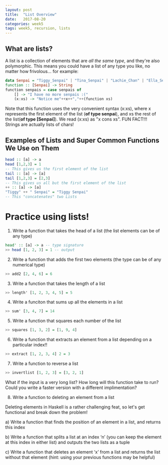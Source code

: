 ```yaml
---
layout: post
title:  "List Overview"
date:   2017-08-20
categories: week5
tags: week5, recursion, lists
---
```


## What are lists?
A list is a collection of elements that are *all the same type*, and they're also polymorphic. This means you could have a list of any type you like, no matter how frivolous... for example:
```haskell
data Senpai = "Tiggy_Senpai" | "Tina_Senpai" | "Lachie_Chan" | "Ella_Sensei"
function :: [Senpai] -> String
function senpais = case senpais of
    [] -> "I have no more senpais :("
    (x:xs) -> "Notice me"++x++","++(function xs)
```
Note that this function uses the very convenient syntax (x:xs), where x represents the first element of the list (**of type senpai**), and xs the rest of the list(**of type [Senpai]**). We read (x:xs) as "x cons xs". 
FUN FACT!!! Strings are actually lists of chars!

## Examples of Lists and Super Common Functions We Use on Them

```haskell
head :: [a] -> a
head [1,2,3] = 1
-- This gives us the first element of the list
tail :: [a] -> [a]
tail [1,2,3] = [2,3]
-- This gives us all but the first element of the list
++ :: [a] -> [a]
"Tiggy" ++ " Senpai" = "Tiggy Senpai"
-- This "concatenates" two Lists
```

# Practice using lists!

1. Write a function that takes the head of a list (the list elements can be of any type)
```haskell
head' :: [a] -> a -- type signature
>> head [1, 2, 3] = 1 -- output
```

2. Write a function that adds the first two elements (the type can be of any numerical type)
```haskell
>> add2 [2, 4, 6] = 6
```

3. Write a function that takes the length of a list
```haskell
>> length' [1, 2, 3, 4, 5] = 5
```

4. Write a funciton that sums up all the elements in a list
```haskell
>> sum' [3, 4, 7] = 14
```

5. Write a function that squares each number of the list
```haskell
>> squares [1, 3, 2] = [1, 9, 4]
```

6. Write a function that extracts an element from a list depending on a particular index!!
```haskell
>> extract [1, 2, 3, 4] 2 = 3
```

7. Write a function to reverse a list
```haskell
>> invertlist [1, 2, 3] = [3, 2, 1]
```
What if the input is a very long list? How long will this function take to run? Could you write a faster version with a different implimentation?

8. Write a function to deleting an element from a list

Deleting elements in Haskell is a rather challenging feat, so let's get functional and break down the problem!

a) Write a function that finds the position of an element in a list, and returns this index

b) Write a function that splits a list at an index ‘n’ (you can keep the element at this index in either list) and outputs the two lists as a tuple

c) Write a function that deletes an element ‘x’ from a list and returns the list without that element (hint: using your previous functions may be helpful)
